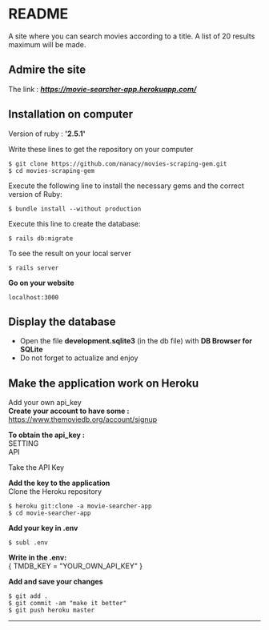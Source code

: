 # README
A site where you can search movies according to a title. A list of 20 results maximum will be made.

## Admire the site
The link : ***https://movie-searcher-app.herokuapp.com/***

## Installation on computer

Version of ruby : **'2.5.1'**  
 
Write these lines to get the repository on your computer
```
$ git clone https://github.com/nanacy/movies-scraping-gem.git
$ cd movies-scraping-gem
```

Execute the following line to install the necessary gems and the correct version of Ruby: 
```
$ bundle install --without production
```
Execute this line to create the database:
```
$ rails db:migrate
```


To see the result on your local server
```
$ rails server
```
**Go on your website**
```
localhost:3000
```

## Display the database

* Open the file **development.sqlite3** (in the db file) with **DB Browser for SQLite**
* Do not forget to actualize and enjoy



## Make the application work on Heroku

Add your own api_key  
**Create your account to have some :**
https://www.themoviedb.org/account/signup

**To obtain the api_key :**  
SETTING  
API

Take the API Key  

**Add the key to the application**  
Clone the Heroku repository
```
$ heroku git:clone -a movie-searcher-app
$ cd movie-searcher-app
```
**Add your key in .env**
```
$ subl .env
```
**Write in the .env:**  
{
TMDB_KEY = "YOUR_OWN_API_KEY"
}  

**Add and save your changes**
```
$ git add .
$ git commit -am "make it better"
$ git push heroku master
```

--------------------------------------

